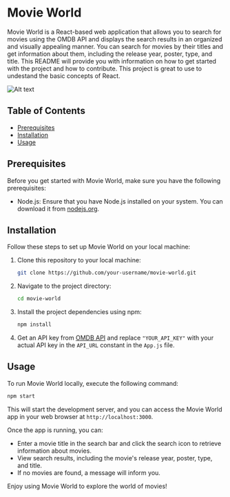 # Movie World

Movie World is a React-based web application that allows you to search for movies using the OMDB API and displays the search results in an organized and visually appealing manner. You can search for movies by their titles and get information about them, including the release year, poster, type, and title. This README will provide you with information on how to get started with the project and how to contribute. This project is great to use to undestand the basic concepts of React.

![Alt text](<Screenshot 2023-10-19 at 10.47.53 PM.png>)

## Table of Contents

- [Prerequisites](#prerequisites)
- [Installation](#installation)
- [Usage](#usage)

## Prerequisites

Before you get started with Movie World, make sure you have the following prerequisites:

- Node.js: Ensure that you have Node.js installed on your system. You can download it from [nodejs.org](https://nodejs.org/).

## Installation

Follow these steps to set up Movie World on your local machine:

1. Clone this repository to your local machine:

   ```bash
   git clone https://github.com/your-username/movie-world.git
   ```

2. Navigate to the project directory:

   ```bash
   cd movie-world
   ```

3. Install the project dependencies using npm:

   ```bash
   npm install
   ```

4. Get an API key from [OMDB API](http://www.omdbapi.com/apikey.aspx) and replace `"YOUR_API_KEY"` with your actual API key in the `API_URL` constant in the `App.js` file.

## Usage

To run Movie World locally, execute the following command:

```bash
npm start
```

This will start the development server, and you can access the Movie World app in your web browser at `http://localhost:3000`.

Once the app is running, you can:

- Enter a movie title in the search bar and click the search icon to retrieve information about movies.
- View search results, including the movie's release year, poster, type, and title.
- If no movies are found, a message will inform you.

Enjoy using Movie World to explore the world of movies!
